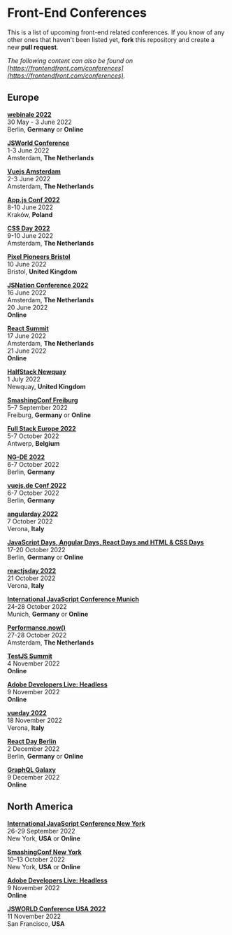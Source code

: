 # Front-End Conferences

This is a list of upcoming front-end related conferences. If you know of any other ones that haven't been listed yet, **fork** this repository and create a new **pull request**.

*The following content can also be found on [https://frontendfront.com/conferences](https://frontendfront.com/conferences).*

## Europe

[**webinale 2022**](https://webinale.de/en/)  
30 May - 3 June 2022  
Berlin, **Germany** or **Online**

[**JSWorld Conference**](https://jsworldconference.com/)  
1-3 June 2022  
Amsterdam, **The Netherlands**

[**Vuejs Amsterdam**](https://vuejs.amsterdam)  
2-3 June 2022  
Amsterdam, **The Netherlands**

[**App.js Conf 2022**](https://appjs.co/)  
8-10 June 2022  
Kraków, **Poland**

[**CSS Day 2022**](https://cssday.nl/)  
9-10 June 2022  
Amsterdam, **The Netherlands**

[**Pixel Pioneers Bristol**](https://pixelpioneers.co/events/bristol-2022)  
10 June 2022  
Bristol, **United Kingdom**

[**JSNation Conference 2022**](https://jsnation.com)  
16 June 2022  
Amsterdam, **The Netherlands**  
20 June 2022  
**Online**

[**React Summit**](https://reactsummit.com/)  
17 June 2022  
Amsterdam, **The Netherlands**  
21 June 2022  
**Online**

[**HalfStack Newquay**](https://www.halfstackconf.com/newquay/)  
1 July 2022  
Newquay, **United Kingdom**  

[**SmashingConf Freiburg**](https://smashingconf.com/freiburg-2022/)  
5–7 September 2022  
Freiburg, **Germany** or **Online**

[**Full Stack Europe 2022**](https://www.fullstackeurope.com/2022/)  
5-7 October 2022  
Antwerp, **Belgium**  

[**NG-DE 2022**](https://ng-de.org/)  
6-7 October 2022  
Berlin, **Germany**  

[**vuejs.de Conf 2022**](https://conf.vuejs.de/)  
6-7 October 2022  
Berlin, **Germany**  

[**angularday 2022**](https://2022.angularday.it/)  
7 October 2022  
Verona, **Italy** 

[**JavaScript Days, Angular Days, React Days and HTML & CSS Days**](https://javascript-days.de/berlin/)  
17-20 October 2022  
Berlin, **Germany** or **Online**

[**reactjsday 2022**](https://2022.reactjsday.it/)  
21 October 2022  
Verona, **Italy** 

[**International JavaScript Conference Munich**](https://javascript-conference.com/munich/)  
24-28 October 2022  
Munich, **Germany** or **Online**

[**Performance.now()**](https://perfnow.nl/)  
27-28 October 2022  
Amsterdam, **The Netherlands**

[**TestJS Summit**](https://testjssummit.com)  
4 November 2022  
**Online**

[**Adobe Developers Live: Headless**](https://adobe.ly/3ehbP59)  
9 November 2022  
**Online**

[**vueday 2022**](https://2022.vueday.it)  
18 November 2022  
Verona, **Italy** 

[**React Day Berlin**](https://reactday.berlin)  
2 December 2022  
Berlin, **Germany** or **Online**

[**GraphQL Galaxy**](https://graphqlgalaxy.com)  
9 December 2022  
**Online**

## North America

[**International JavaScript Conference New York**](https://javascript-conference.com/new-york/)  
26-29 September 2022  
New York, **USA** or **Online**

[**SmashingConf New York**](https://smashingconf.com/ny-2022/)  
10–13 October 2022  
New York, **USA** or **Online**

[**Adobe Developers Live: Headless**](https://adobe.ly/3ehbP59)  
9 November 2022  
**Online**

[**JSWORLD Conference USA 2022**](https://usa.jsworldconference.com/)  
11 November 2022  
San Francisco, **USA**
